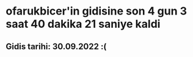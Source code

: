 # ofarukbicer'in gidisine son 4 gun 3 saat 40 dakika 21 saniye kaldi

## Gidis tarihi: 30.09.2022 :(